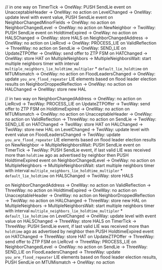 // in one way
on TimerTick                  -> OneWay: PUSH SendLie event
on UnacceptableHeader         -> OneWay: no action
on LevelChanged               -> OneWay: update level with event value, PUSH SendLie event
on NeighborChangedMinorFields -> OneWay: no action
on NeighborChangedLevel       -> OneWay: no action
on NewNeighbor                -> TwoWay: PUSH SendLie event
on HoldtimeExpired            -> OneWay: no action
on HALSChanged                -> OneWay: store HALS
on NeighborChangedAddress     -> OneWay: no action
on LieRcvd                    -> OneWay: PROCESS_LIE
on ValidReflection            -> ThreeWay: no action
on SendLie                    -> OneWay: SEND_LIE
on UpdateZTPOffer             -> OneWay: send offer to ZTP FSM
on HATChanged                 -> OneWay: store HAT
on MultipleNeighbors          -> MultipleNeighborsWait: start multiple neighbors timer with interval `multiple_neighbors_lie_holdtime_multipler` * `default_lie_holdtime`
on MTUMismatch                -> OneWay: no action
on FloodLeadersChanged        -> OneWay: update `you_are_flood_repeater` LIE elements based on flood leader election results
on NeighborDroppedReflection  -> OneWay: no action
on HALChanged                 -> OneWay: store new HAL

// in two way
on NeighborChangedAddress -> OneWay: no action
on LieRcvd                -> TwoWay: PROCESS_LIE
on UpdateZTPOffer         -> TwoWay: send offer to ZTP FSM
on HoldtimeExpired        -> OneWay: no action
on MTUMismatch            -> OneWay: no action
on UnacceptableHeader     -> OneWay: no action
on ValidReflection        -> ThreeWay: no action
on SendLie                -> TwoWay: SEND_LIE
on HATChanged             -> TwoWay: store HAT
on HALChanged             -> TwoWay: store new HAL
on LevelChanged           -> TwoWay: update level with event value
on FloodLeadersChanged    -> TwoWay: update `you_are_flood_repeater` LIE elements based on flood leader election results
on NewNeighbor            -> MultipleNeighborsWait: PUSH SendLie event
on TimerTick              -> TwoWay: PUSH SendLie event, if last valid LIE was received more than `holdtime` ago as advertised by neighbor then PUSH HoldtimeExpired event
on NeighborChangedLevel   -> OneWay: no action
on MultipleNeighbors      -> MultipleNeighborsWait: start multiple neighbors timer with interval `multiple_neighbors_lie_holdtime_multipler` * `default_lie_holdtime`
on HALSChanged            -> TwoWay: store HALS

on NeighborChangedAddress    -> OneWay: no action
on ValidReflection           -> ThreeWay: no action
on HoldtimeExpired           -> OneWay: no action
on UnacceptableHeader        -> OneWay: no action
on NeighborDroppedReflection -> TwoWay: no action
on HALChanged                -> ThreeWay: store new HAL
on MultipleNeighbors         -> MultipleNeighborsWait: start multiple neighbors timer with interval `multiple_neighbors_lie_holdtime_multipler` * `default_lie_holdtime`
on LevelChanged              -> OneWay: update level with event value
on HALSChanged               -> ThreeWay: store HALS
on TimerTick                 -> ThreeWay: PUSH SendLie event, if last valid LIE was received more than `holdtime` ago as advertised by neighbor then PUSH HoldtimeExpired event
on HATChanged                -> ThreeWay: store HAT
on UpdateZTPOffer            -> ThreeWay: send offer to ZTP FSM
on LieRcvd                   -> ThreeWay: PROCESS_LIE
on NeighborChangedLevel      -> OneWay: no action
on SendLie                   -> ThreeWay: SEND_LIE
on FloodLeadersChanged       -> ThreeWay: update `you_are_flood_repeater` LIE elements based on flood leader election results, PUSH SendLie
on MTUMismatch               -> OneWay: no action
